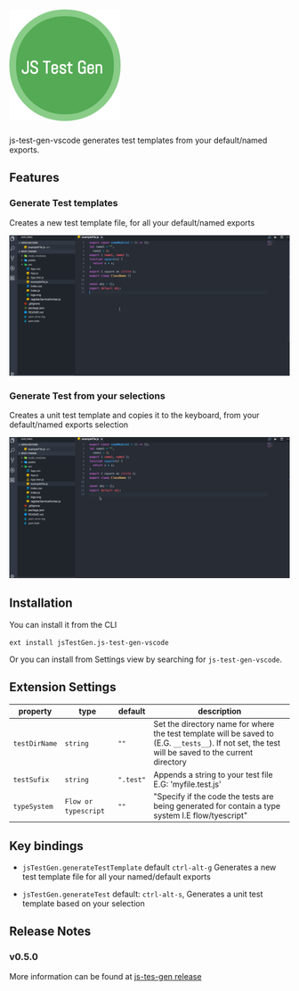 # [![js-test-gen](media/jsTestGen.png)](https://js-test-gen.github.io)

js-test-gen-vscode generates test templates from your default/named exports.

## Features

### Generate Test templates

Creates a new test template file, for all your default/named exports

[![js-test-gen](media/jstestGenVs.gif)]()

### Generate Test from your selections

Creates a unit test template and copies it to the keyboard, from your default/named exports selection

[![js-test-gen](media/selectionTestGenVs.gif)]()

## Installation

You can install it from the CLI

`ext install jsTestGen.js-test-gen-vscode`

Or you can install from Settings view by searching for `js-test-gen-vscode`.

## Extension Settings

| property      | type                 | default   | description                                                                                                                                         |
| ------------- | -------------------- | --------- | --------------------------------------------------------------------------------------------------------------------------------------------------- |
| `testDirName` | `string`             | `""`      | Set the directory name for where the test template will be saved to (E.G. `__tests__`). If not set, the test will be saved to the current directory |
| `testSufix`   | `string`             | `".test"` | Appends a string to your test file E.G: 'myfile.test.js'                                                                                            |
| `typeSystem`  | `Flow or typescript` | `""`      | "Specify if the code the tests are being generated for contain a type system I.E flow/tyescript"                                                    |

## Key bindings

* `jsTestGen.generateTestTemplate` default `ctrl-alt-g` Generates a new test template file for all your named/default exports

* `jsTestGen.generateTest` default: `ctrl-alt-s`, Generates a unit test template based on your selection

## Release Notes

### v0.5.0
More information can be found at [js-tes-gen release](https://github.com/js-test-gen/js-test-gen/releases)
